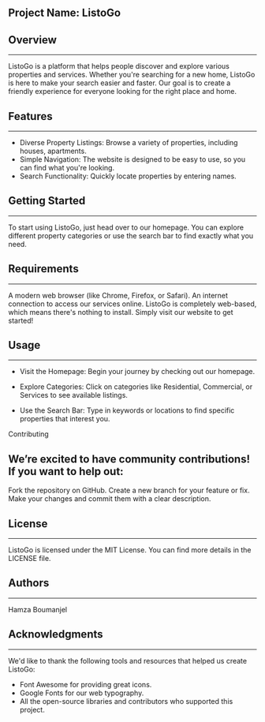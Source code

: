 ## Project Name: ListoGo

## Overview
-----------

ListoGo is a platform that helps people discover and explore various properties and services. Whether you're searching for a new home,  ListoGo is here to make your search easier and faster. Our goal is to create a friendly experience for everyone looking for the right place and home.

## Features
-----------

* Diverse Property Listings: Browse a variety of properties, including houses, apartments.
* Simple Navigation: The website is designed to be easy to use, so you can find what you're looking.
* Search Functionality: Quickly locate properties by entering names.

## Getting Started
-----------------

To start using ListoGo, just head over to our homepage. You can explore different property categories or use the search bar to find exactly what you need.

## Requirements
---------------

A modern web browser (like Chrome, Firefox, or Safari).
An internet connection to access our services online.
ListoGo is completely web-based, which means there's nothing to install. Simply visit our website to get started!

## Usage
--------

* Visit the Homepage: Begin your journey by checking out our homepage.

* Explore Categories: Click on categories like Residential, Commercial, or Services to see available listings.

* Use the Search Bar: Type in keywords or locations to find specific properties that interest you.

 Contributing

## We’re excited to have community contributions! If you want to help out:

Fork the repository on GitHub.
Create a new branch for your feature or fix.
Make your changes and commit them with a clear description.

## License
----------

ListoGo is licensed under the MIT License. You can find more details in the LICENSE file.

## Authors
----------

Hamza Boumanjel

## Acknowledgments
------------------

We'd like to thank the following tools and resources that helped us create ListoGo:

* Font Awesome for providing great icons.
* Google Fonts for our web typography.
* All the open-source libraries and contributors who supported this project.


